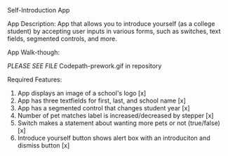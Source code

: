 Self-Introduction App

App Description:
App that allows you to introduce yourself (as a college student) by accepting user inputs in various forms, such as switches, text fields, segmented controls, and more.

App Walk-though:

*PLEASE SEE FILE*
Codepath-prework.gif in repository


Required Features:
1. App displays an image of a school's logo [x]
2. App has three textfields for first, last, and school name [x]
3. App has a segmented control that changes student year [x]
4. Number of pet matches label is increased/decreased by stepper [x]
5. Switch makes a statement about wanting more pets or not (true/false) [x]
6. Introduce yourself button shows alert box with an introduciton and dismiss button [x]
